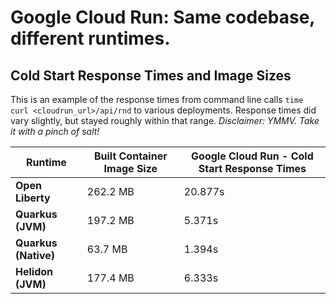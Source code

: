 # Google Cloud Run: Same codebase, different runtimes.
## Cold Start Response Times and Image Sizes
This is an example of the response times from command line calls `time curl <cloudrun_url>/api/rnd` to various deployments. Response times did vary slightly, but stayed roughly within that range.
_Disclaimer: YMMV. Take it with a pinch of salt!_

| Runtime              | Built Container Image Size | Google Cloud Run - Cold Start Response Times |
|----------------------|----------------------------|----------------------------------------------|
| **Open Liberty**     | 262.2 MB                   | 20.877s                                      |
| **Quarkus (JVM)**    | 197.2 MB                   | 5.371s                                       |
| **Quarkus (Native)** | 63.7 MB                    | 1.394s                                       |
| **Helidon (JVM)**    | 177.4 MB                   | 6.333s                                       |



